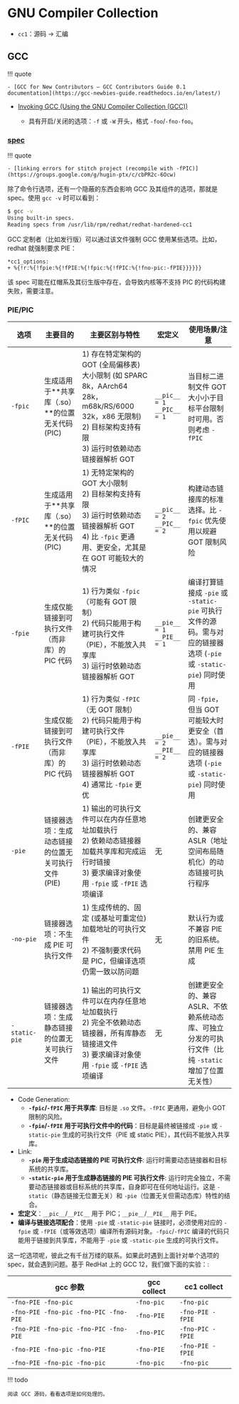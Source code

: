 # GNU Compiler Collection

- `cc1`：源码 -> 汇编

## GCC

!!! quote

    - [GCC for New Contributors — GCC Contributors Guide 0.1 documentation](https://gcc-newbies-guide.readthedocs.io/en/latest/)

- [Invoking GCC (Using the GNU Compiler Collection (GCC))](https://gcc.gnu.org/onlinedocs/gcc/Invoking-GCC.html)

    - 具有开启/关闭的选项：`-f` 或 `-W` 开头，格式 `-foo`/`-fno-foo`。

### [spec](https://gcc.gnu.org/onlinedocs/gcc/Spec-Files.html)

!!! quote

    - [linking errors for stitch project (recompile with -fPIC)](https://groups.google.com/g/hugin-ptx/c/cbPR2c-6Ocw)

除了命令行选项，还有一个隐蔽的东西会影响 GCC 及其组件的选项，那就是 spec。使用 `gcc -v` 时可以看到：

```bash
$ gcc -v
Using built-in specs.
Reading specs from /usr/lib/rpm/redhat/redhat-hardened-cc1
```

GCC 定制者（比如发行版）可以通过该文件强制 GCC 使用某些选项。比如，redhat 就强制要求 PIE：

```text title="redhat-hardened-cc1"
*cc1_options:
+ %{!r:%{!fpie:%{!fPIE:%{!fpic:%{!fPIC:%{!fno-pic:-fPIE}}}}}}
```

该 spec 可能在红帽系及其衍生版中存在，会导致内核等不支持 PIC 的代码构建失败，需要注意。

### PIE/PIC

| 选项 | 主要目的 | 主要区别与特性 | 宏定义 | 使用场景/注意 |
|------|----------|----------------|--------|---------------|
| `-fpic` | 生成适用于**共享库（.so）**的位置无关代码 (PIC) | 1) 存在特定架构的 GOT (全局偏移表) 大小限制 (如 SPARC 8k，AArch64 28k，m68k/RS/6000 32k，x86 无限制)<br>2) 目标架构支持有限<br>3) 运行时依赖动态链接器解析 GOT | `__pic__ = 1`<br>`__PIC__ = 1` | 当目标二进制文件 GOT 大小小于目标平台限制时可用。否则考虑 `-fPIC` |
| `-fPIC` | 生成适用于**共享库（.so）**的位置无关代码 (PIC) | 1) 无特定架构的 GOT 大小限制<br>2) 目标架构支持有限<br>3) 运行时依赖动态链接器解析 GOT<br>4) 比 `-fpic` 更通用、更安全，尤其是在 GOT 可能较大的情况 | `__pic__ = 2`<br>`__PIC__ = 2` | 构建动态链接库的标准选择。比 `-fpic` 优先使用以规避 GOT 限制风险 |
| `-fpie` | 生成仅能链接到可执行文件（而非库）的 PIC 代码 | 1) 行为类似 `-fpic`（可能有 GOT 限制）<br>2) 代码只能用于构建可执行文件（PIE），不能放入共享库<br>3) 运行时依赖动态链接器解析 GOT | `__pie__ = 1`<br>`__PIE__ = 1` | 编译打算链接成 `-pie` 或 `-static-pie` 可执行文件的源码。需与对应的链接器选项 (`-pie` 或 `-static-pie`) 同时使用 |
| `-fPIE` | 生成仅能链接到可执行文件（而非库）的 PIC 代码 | 1) 行为类似 `-fPIC`（无 GOT 限制）<br>2) 代码只能用于构建可执行文件（PIE），不能放入共享库<br>3) 运行时依赖动态链接器解析 GOT<br>4) 通常比 `-fpie` 更优 | `__pie__ = 2`<br>`__PIE__ = 2` | 同 `-fpie`，但当 GOT 可能较大时更安全（首选）。需与对应的链接器选项 (`-pie` 或 `-static-pie`) 同时使用 |
| `-pie` | 链接器选项：生成动态链接的位置无关可执行文件 (PIE) | 1) 输出的可执行文件可以在内存任意地址加载执行<br>2) 依赖动态链接器加载共享库和完成运行时链接<br>3) 要求编译对象使用 `-fpie` 或 `-fPIE` 选项编译 | 无 | 创建更安全的、兼容 ASLR（地址空间布局随机化）的动态链接可执行程序 |
| `-no-pie`| 链接器选项：不生成 PIE 可执行文件 | 1) 生成传统的、固定 (或基址可重定位) 加载地址的可执行文件<br>2) 不强制要求代码是 PIC，但编译选项仍需一致以防问题 | 无 | 默认行为或不兼容 PIE 的旧系统。禁用 PIE 生成 |
| `-static-pie` | 链接器选项：生成静态链接的位置无关可执行文件 | 1) 输出的可执行文件可以在内存任意地址加载执行<br>2) 完全不依赖动态链接器，所有库静态链接进文件<br>3) 要求编译对象使用 `-fpie` 或 `-fPIE` 选项编译 | 无 | 创建更安全的、兼容 ASLR、不依赖系统动态库、可独立分发的可执行文件（比纯 `-static` 增加了位置无关性） |

- Code Generation:
    - **`-fpic`/`-fPIC` 用于共享库**: 目标是 `.so` 文件。`-fPIC` 更通用，避免小 GOT 限制的风险。
    - **`-fpie`/`-fPIE` 用于可执行文件中的代码**：目标是最终被链接成 `-pie` 或 `-static-pie` 生成的可执行文件（PIE 或 static PIE），其代码不能放入共享库。
- Link:
    - **`-pie` 用于生成动态链接的 PIE 可执行文件**: 运行时需要动态链接器和目标系统的共享库。
    - **`-static-pie` 用于生成静态链接的 PIE 可执行文件**: 运行时完全独立，不需要动态链接器或目标系统的共享库，自身即可在任何地址运行。这是 `-static`（静态链接无位置无关）和 `-pie`（位置无关但需动态库）特性的结合。
- **宏定义**：`__pic__`/`__PIC__` 用于 PIC；`__pie__`/`__PIE__` 用于 PIE。
- **编译与链接选项配合**：使用 `-pie` 或 `-static-pie` 链接时，必须使用对应的 `-fpie` 或 `-fPIE`（或等效选项）编译所有源码对象。`-fpic`/`-fPIC` 编译的代码只能用于链接到共享库，不能用于 `-pie` 或 `-static-pie` 生成的可执行文件。

这一坨选项呢，彼此之有千丝万缕的联系。如果此时遇到上面针对单个选项的 spec，就会遇到问题。基于 RedHat 上的 GCC 12，我们做下面的实验：:

| gcc 参数 | gcc collect | cc1 collect |
| - | - | - |
| `-fno-PIE -fno-pic` | `-fno-pic` | `-fno-pic` |
| `-fno-PIE -fno-pic -fno-PIC -fno-PIE` | `-fno-PIE` | `-fno-PIE -fPIE` |
| `-fno-PIE -fno-pic -fno-PIC -fno-PIE` | `-fno-PIC` | `-fno-PIC -fPIE` |
| `-fno-PIE -fno-pic -fno-PIE` | `-fno-PIE` | `-fno-PIE -fPIE` |
| `-fno-PIE -fno-pic -fno-pic` | `-fno-pic` | `-fno-pic` |

!!! todo

    阅读 GCC 源码，看看选项是如何处理的。
